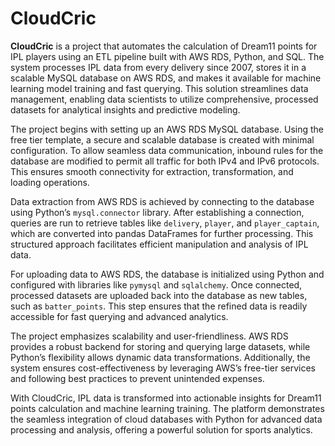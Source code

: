 # CloudCric

**CloudCric** is a project that automates the calculation of Dream11 points for IPL players using an ETL pipeline built with AWS RDS, Python, and SQL. The system processes IPL data from every delivery since 2007, stores it in a scalable MySQL database on AWS RDS, and makes it available for machine learning model training and fast querying. This solution streamlines data management, enabling data scientists to utilize comprehensive, processed datasets for analytical insights and predictive modeling.

The project begins with setting up an AWS RDS MySQL database. Using the free tier template, a secure and scalable database is created with minimal configuration. To allow seamless data communication, inbound rules for the database are modified to permit all traffic for both IPv4 and IPv6 protocols. This ensures smooth connectivity for extraction, transformation, and loading operations.

Data extraction from AWS RDS is achieved by connecting to the database using Python’s `mysql.connector` library. After establishing a connection, queries are run to retrieve tables like `delivery`, `player`, and `player_captain`, which are converted into pandas DataFrames for further processing. This structured approach facilitates efficient manipulation and analysis of IPL data.

For uploading data to AWS RDS, the database is initialized using Python and configured with libraries like `pymysql` and `sqlalchemy`. Once connected, processed datasets are uploaded back into the database as new tables, such as `batter_points`. This step ensures that the refined data is readily accessible for fast querying and advanced analytics.

The project emphasizes scalability and user-friendliness. AWS RDS provides a robust backend for storing and querying large datasets, while Python’s flexibility allows dynamic data transformations. Additionally, the system ensures cost-effectiveness by leveraging AWS’s free-tier services and following best practices to prevent unintended expenses.

With CloudCric, IPL data is transformed into actionable insights for Dream11 points calculation and machine learning training. The platform demonstrates the seamless integration of cloud databases with Python for advanced data processing and analysis, offering a powerful solution for sports analytics.


